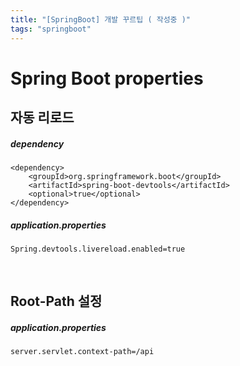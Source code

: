 ```yaml
---
title: "[SpringBoot] 개발 꾸르팁 ( 작성중 )"
tags: "springboot"
---
```




# Spring Boot properties



## 자동 리로드

##### dependency

```
<dependency>
    <groupId>org.springframework.boot</groupId>
    <artifactId>spring-boot-devtools</artifactId>
    <optional>true</optional>
</dependency>
```

##### application.properties

```
Spring.devtools.livereload.enabled=true
```

<br>

## Root-Path 설정

##### application.properties

```
server.servlet.context-path=/api
```

